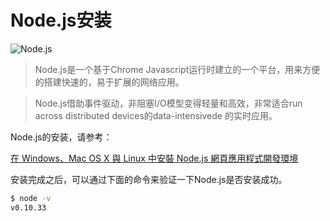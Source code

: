 # Node.js安装

![Node.js](../imgs/node.js.png)

> Node.js是一个基于Chrome Javascript运行时建立的一个平台，用来方便的搭建快速的，易于扩展的网络应用。

> Node.js借助事件驱动，非阻塞I/O模型变得轻量和高效，非常适合run across distributed devices的data-intensivede 的实时应用。

Node.js的安装，请参考：

[在 Windows、Mac OS X 與 Linux 中安裝 Node.js 網頁應用程式開發環境](http://www.gtwang.org/2013/12/install-node-js-in-windows-mac-os-x-linux.html)

安装完成之后，可以通过下面的命令来验证一下Node.js是否安装成功。

```zsh
$ node -v
v0.10.33
```